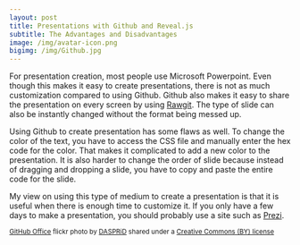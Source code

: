 ```yaml
---
layout: post
title: Presentations with Github and Reveal.js
subtitle: The Advantages and Disadvantages
image: /img/avatar-icon.png
bigimg: /img/Github.jpg
---
```

For presentation creation, most people use Microsoft Powerpoint. Even though this makes it easy to create presentations, there is not as much customization compared to using Github. Github also makes it easy to share the presentation on every screen by using [Rawgit](http://rawgit.com/). The type of slide can also be instantly changed without the format being messed up.

Using Github to create presentation has some flaws as well. To change the color of the text, you have to access the CSS file and manually enter the hex code for the color. That makes it complicated to add a new color to the presentation. It is also harder to change the order of slide because instead of dragging and dropping a slide, you have to copy and paste the entire code for the slide.

My view on using this type of medium to create a presentation is that it is useful when there is enough time to customize it. If you only have a few days to make a presentation, you should probably use a site such as [Prezi](https://prezi.com/).

<small><a title="GitHub Office" href="https://flickr.com/photos/dasprid/8148007408">GitHub Office</a> flickr photo by <a href="https://flickr.com/people/dasprid">DASPRiD</a> shared under a <a href="https://creativecommons.org/licenses/by/2.0/">Creative Commons (BY) license</a> </small>
